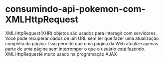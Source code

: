 # consumindo-api-pokemon-com-XMLHttpRequest
XMLHttpRequest(XHR) objetos são usados ​​para interagir com servidores. Você pode recuperar dados de um URL sem ter que fazer uma atualização completa da página. Isso permite que uma página da Web atualize apenas parte de uma página sem interromper o que o usuário está fazendo. XMLHttpRequesté muito usado na programação AJAX 
